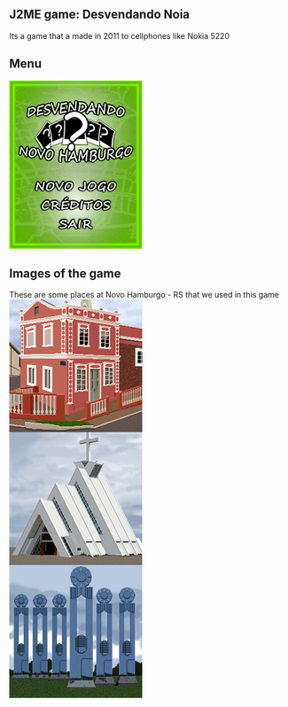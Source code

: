 ## J2ME game: Desvendando Noia
Its a game that a made in 2011 to cellphones like Nokia 5220
## Menu
![Image of Menu](https://raw.githubusercontent.com/caina/java-j2me-one-left-game/master/src/imagens/MENU%201.png)
## Images of the game
These are some places at Novo Hamburgo - RS that we used in this game
![Novo Hamburgo pontos turisticos](https://raw.githubusercontent.com/caina/java-j2me-one-left-game/master/src/imagens/Fases.png)
